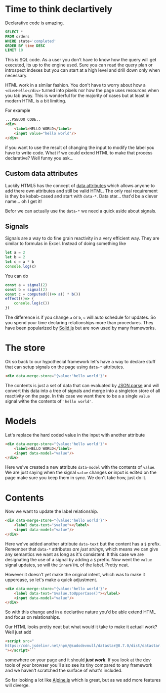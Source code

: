 # Time to think declartively

Declarative code is amazing.

```sql
SELECT *
FROM orders
WHERE state='completed'
ORDER BY time DESC
LIMIT 10
```

This is SQL code.  As a user you don't have to know how the query will get executed, its up to the engine used.  Sure you can read the query plan or introspect indexes but you can start at a high level and drill down only when necessary.

HTML work in a similar fashion.  You don't have to worry about how a `<div>Hello</div>` turned into pixels nor how the page uses resources when you tab away.  This is wonderful for the majority of cases but at least in modern HTML is a bit limiting.

For example

```html
...PSEUDO CODE..
<div>
    <label>HELLO WORLD</label>
    <input value="hello world"/>
</div>
```
if you want to use the result of changing the input to modify the label you have to write code.  What if we could extend HTML to make that process declarative?  Well funny you ask...

## Custom data attributes

Luckily HTML5 has the concept of [data attributes](https://developer.mozilla.org/en-US/docs/Learn/HTML/Howto/Use_data_attributes) which allows anyone to add there own attributes and still be valid HTML.  The only real requirement is they be kebab-cased and start with `data-*`.  Data star... that'd be a clever name... oh I get it!


Befor we can actually use the `data-*` we need a quick aside about signals.

## Signals

Signals are a way to do fine grain reactivity in a very efficient way.  They are similar to formulas in Excel.  Instead of doing something like
```js
let a = 2
let b = 2
let c = a * b
console.log(c)
```

You can do
```js
const a = signal(2)
const b = signal(2)
const c = computed(()=> a() * b())
effect(()=> {
    console.log(c())
})
```
The difference is if you change `a` or `b`, `c` will auto schedule for updates.  So you spend your time declaring relationships more than procedures.  They have been popularized by [Solid,js](https://www.solidjs.com/) but are now used by many frameworks.


# The store

Ok so back to our hypothecial framework let's have a way to declare stuff that can setup signals on the page using `data-*` attributes.
```html
<div data-merge-store="{value:'hello world'}">
```
The contents is just a set of data that can evaluated by [JSON.parse](https://developer.mozilla.org/en-US/docs/Web/JavaScript/Reference/Global_Objects/JSON/parse) and will convert this data into a tree of signals and merge into a singleton store of all reactivity on the page.  In this case we want there to be a a single `value` signal withe the contents of `'hello world'`.

# Models

Let's replace the hard coded value in the input with another attribute

```html
<div data-merge-store="{value:'hello world'}">
    <label>HELLO WORLD</label>
    <input data-model="value"/>
</div>
```

Here we've created a new attribute `data-model` with the contents of `value`.  We are just saying when the signal `value` changes **or** input is edited on the page make sure you keep them in sync.  We don't take how, just do it.

# Contents

Now we want to update the label relationship.

```html
<div data-merge-store="{value:'hello world'}">
    <label data-text="$value"></label>
    <input data-model="value"/>
</div>
```

Here we've added another attribute `data-text` but the content has a `$` prefix.  Remember that `data-*` attributes *are just strings*, which means we can give any semantics we want as long as it's consistent.  It this case we are designating the use of a signal by adding a `$` prefix.  Now went the `value` signal updates, so will the `innerHTML` of the label.  Pretty neat.

However it doesn't yet make the original intent, which was to make it uppercase, so let's make a quick adjustment.

```html
<div data-merge-store="{value:'hello world'}">
    <label data-text="$value.toUpperCase()"></label>
    <input data-model="value"/>
</div>
```
So with this change and in a declartive nature you'd be able extend HTML and focus on relationships.


Our HTML looks pretty neat but what would it take to make it actuall work?  Well just add
```html
<script src="
https://cdn.jsdelivr.net/npm/@sudodevnull/datastar@0.7.0/dist/datastar.min.js
"></script>```
```
somewhere on your page and it should ***just work***.  If you look at the dev tools of your browser you'll also see its tiny compared to any framework and we haven't scratched the surface of what's included.

So far looking a lot like [Alpine.js](https://alpinejs.dev/) which is great, but as we add more features will diverge.
